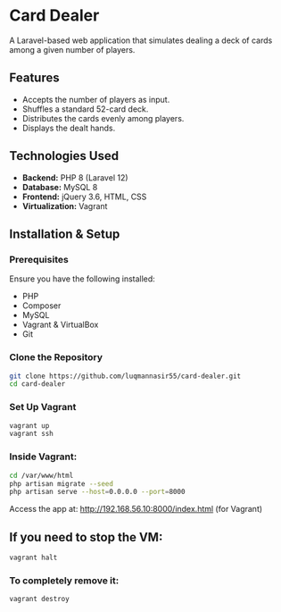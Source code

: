 # Card Dealer

A Laravel-based web application that simulates dealing a deck of cards among a given number of players.

## Features
- Accepts the number of players as input.
- Shuffles a standard 52-card deck.
- Distributes the cards evenly among players.
- Displays the dealt hands.

## Technologies Used
- **Backend:** PHP 8 (Laravel 12)
- **Database:** MySQL 8
- **Frontend:** jQuery 3.6, HTML, CSS
- **Virtualization:** Vagrant

## Installation & Setup

### Prerequisites
Ensure you have the following installed:
- PHP
- Composer
- MySQL
- Vagrant & VirtualBox
- Git

### Clone the Repository
```sh
git clone https://github.com/luqmannasir55/card-dealer.git
cd card-dealer
```

### Set Up Vagrant
```sh
vagrant up
vagrant ssh
```

### Inside Vagrant:

```sh
cd /var/www/html
php artisan migrate --seed
php artisan serve --host=0.0.0.0 --port=8000
```

Access the app at:
http://192.168.56.10:8000/index.html (for Vagrant)

## If you need to stop the VM:
```sh
vagrant halt
```

### To completely remove it:
```sh
vagrant destroy
```
